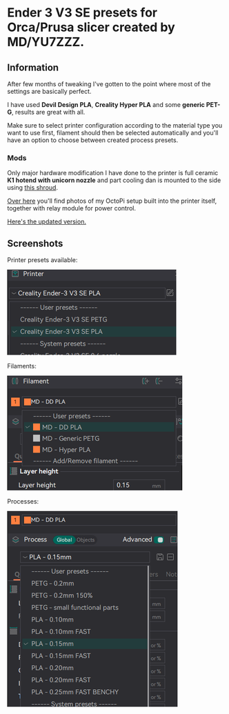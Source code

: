 # **Ender 3 V3 SE presets** for Orca/Prusa slicer created by **MD/YU7ZZZ**.

## Information
After few months of tweaking I've gotten to the point where most of the settings are basically perfect.

I have used  **Devil Design PLA**, **Creality Hyper PLA** and some **generic PET-G**, results are great with all.


Make sure to select printer configuration according to the material type you want to use first, filament should then be selected automatically and you'll have an option to choose between created process presets.

### Mods
Only major hardware modification I have done to the printer is full ceramic **K1 hotend with unicorn nozzle** and part cooling dan is mounted to the side using [this shroud](https://www.printables.com/model/637754-ender-3-v3-se-lightweight-fan-shroud).

[Over here](https://www.reddit.com/r/Ender3V3SE/s/crWZ9WViXZ) you'll find photos of my OctoPi setup built into the printer itself, together with relay module for power control.

[Here's the updated version.](https://www.reddit.com/r/Ender3V3SE/s/SHhPTybRxz)

## Screenshots
Printer presets available:

![Printers](/Printers.png?raw=true "Optional Title")

Filaments:

![Filaments](/Filaments.png?raw=true "Optional Title")

Processes:

![Processes](/Processes.png?raw=true "Optional Title")

